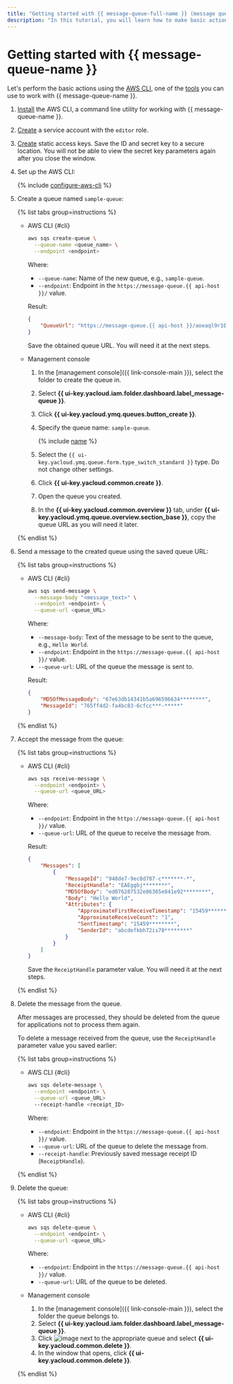 ```yaml
---
title: "Getting started with {{ message-queue-full-name }} (message queues)"
description: "In this tutorial, you will learn how to make basic actions with message queues in {{ message-queue-full-name }}. First of all, install the AWS CLI, a command line utility for working with {{ message-queue-name }}."
---
```


# Getting started with {{ message-queue-name }}

Let's perform the basic actions using the [AWS CLI](https://aws.amazon.com/cli/), one of the [tools](instruments/index.md) you can use to work with {{ message-queue-name }}.

1. [Install](https://docs.aws.amazon.com/cli/latest/userguide/getting-started-install.html) the AWS CLI, a command line utility for working with {{ message-queue-name }}.
1. [Create](../iam/operations/sa/create.md) a service account with the `editor` role.
1. [Create](../iam/operations/sa/create-access-key.md) static access keys. Save the ID and secret key to a secure location. You will not be able to view the secret key parameters again after you close the window.
1. Set up the AWS CLI:

   {% include [configure-aws-cli](../_includes/message-queue/configure-aws-cli.md) %}

1. Create a queue named `sample-queue`:

   {% list tabs group=instructions %}

   - AWS CLI {#cli}

      ```bash
      aws sqs create-queue \
        --queue-name <queue_name> \
        --endpoint <endpoint>
      ```

      Where:

      * `--queue-name`: Name of the new queue, e.g., `sample-queue`.
      * `--endpoint`: Endpoint in the `https://message-queue.{{ api-host }}/` value.

      Result:

      ```json
      {
          "QueueUrl": "https://message-queue.{{ api-host }}/aoeaql9r10cd********/000000000000********/sample-queue"
      }
      ```

      Save the obtained queue URL. You will need it at the next steps.

   - Management console

      1. In the [management console]({{ link-console-main }}), select the folder to create the queue in.
      1. Select **{{ ui-key.yacloud.iam.folder.dashboard.label_message-queue }}**.
      1. Click **{{ ui-key.yacloud.ymq.queues.button_create }}**.
      1. Specify the queue name: `sample-queue`.

         {% include [name](../_includes/message-queue/ymq-name.md) %}

      1. Select the `{{ ui-key.yacloud.ymq.queue.form.type_switch_standard }}` type. Do not change other settings.
      1. Click **{{ ui-key.yacloud.common.create }}**.
      1. Open the queue you created.
      1. In the **{{ ui-key.yacloud.common.overview }}** tab, under **{{ ui-key.yacloud.ymq.queue.overview.section_base }}**, copy the queue URL as you will need it later.


   {% endlist %}

1. Send a message to the created queue using the saved queue URL:

   {% list tabs group=instructions %}

   - AWS CLI {#cli}

      ```bash
      aws sqs send-message \
        --message-body "<message_text>" \
        --endpoint <endpoint> \
        --queue-url <queue_URL>
      ```

      Where:

      * `--message-body`: Text of the message to be sent to the queue, e.g., `Hello World`.
      * `--endpoint`: Endpoint in the `https://message-queue.{{ api-host }}/` value.
      * `--queue-url`: URL of the queue the message is sent to.

      Result:

      ```json
      {
          "MD5OfMessageBody": "67e63db14341b5a696596634********",
          "MessageId": "765ff4d2-fa4bc83-6cfcc***-*****"
      }
      ```

   {% endlist %}

1. Accept the message from the queue:

   {% list tabs group=instructions %}

   - AWS CLI {#cli}

      ```bash
      aws sqs receive-message \
        --endpoint <endpoint> \
        --queue-url <queue_URL>
      ```

      Where:

      * `--endpoint`: Endpoint in the `https://message-queue.{{ api-host }}/` value.
      * `--queue-url`: URL of the queue to receive the message from.

      Result:

      ```json
      {
          "Messages": [
              {
                  "MessageId": "948de7-9ec8d787-c*******-*",
                  "ReceiptHandle": "EAEggbj********",
                  "MD5OfBody": "ed076287532e86365e841e92********",
                  "Body": "Hello World",
                  "Attributes": {
                      "ApproximateFirstReceiveTimestamp": "15459********",
                      "ApproximateReceiveCount": "1",
                      "SentTimestamp": "15459********",
                      "SenderId": "abcdefkbh72is78********"
                  }
              }
          ]
      }
      ```

      Save the `ReceiptHandle` parameter value. You will need it at the next steps.

   {% endlist %}

1. Delete the message from the queue.

   After messages are processed, they should be deleted from the queue for applications not to process them again.

   To delete a message received from the queue, use the `ReceiptHandle` parameter value you saved earlier:

   {% list tabs group=instructions %}

   - AWS CLI {#cli}

      ```bash
      aws sqs delete-message \
        --endpoint <endpoint> \
        --queue-url <queue_URL>
        --receipt-handle <receipt_ID>
      ```
      Where:

      * `--endpoint`: Endpoint in the `https://message-queue.{{ api-host }}/` value.
      * `--queue-url`: URL of the queue to delete the message from.
      * `--receipt-handle`: Previously saved message receipt ID (`ReceiptHandle`).

   {% endlist %}

1. Delete the queue:

   {% list tabs group=instructions %}

   - AWS CLI {#cli}

      ```bash
      aws sqs delete-queue \
        --endpoint <endpoint> \
        --queue-url <queue_URL>
      ```

      Where:

      * `--endpoint`: Endpoint in the `https://message-queue.{{ api-host }}/` value.
      * `--queue-url`: URL of the queue to be deleted.

   - Management console

      1. In the [management console]({{ link-console-main }}), select the folder the queue belongs to.
      1. Select **{{ ui-key.yacloud.iam.folder.dashboard.label_message-queue }}**.
      1. Click ![image](../_assets/console-icons/ellipsis.svg) next to the appropriate queue and select **{{ ui-key.yacloud.common.delete }}**.
      1. In the window that opens, click **{{ ui-key.yacloud.common.delete }}**.

   {% endlist %}
